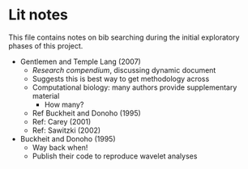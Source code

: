 # Lit notes

This file contains notes on bib searching during the initial exploratory phases of this project.

- Gentlemen and Temple Lang (2007)
    - *Research compendium*, discussing dynamic document
    - Suggests this is best way to get methodology across
    - Computational biology: many authors provide supplementary material
        - How many?
    - Ref Buckheit and Donoho (1995)
    - Ref: Carey (2001)
    - Ref: Sawitzki (2002)
- Buckheit and Donoho (1995)
    - Way back when!
    - Publish their code to reproduce wavelet analyses
